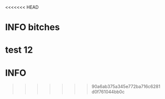 <<<<<<< HEAD
# INFO bitches





test
12
=======
# INFO
>>>>>>> 90a6ab375a345e772ba716c6281d0f761044bb0c

